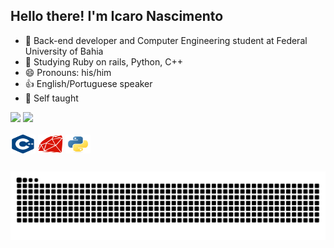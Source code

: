 ## Hello there! I'm Icaro Nascimento

- 🔭 Back-end developer and Computer Engineering student at Federal University of Bahia
- 🌱 Studying Ruby on rails, Python, C++
- 😄 Pronouns: his/him
- 👍 English/Portuguese speaker
- 📖 Self taught

<div>
  <img height="180em" src="https://github-readme-stats.vercel.app/api?username=icarome&show_icons=true&theme=dark&include_all_commits=true&count_private=true"/>
  <img height="180em" src="https://github-readme-stats.vercel.app/api/top-langs/?username=icarome&layout=compact&langs_count=16&theme=dark"/>
</div>
  
  <div style="display: inline_block"><br>
  <img align="center" alt="cpp" height="30" width="40" src="https://raw.githubusercontent.com/devicons/devicon/master/icons/cplusplus/cplusplus-plain.svg">
  <img align="center" alt="ruby" height="30" width="40" src="https://raw.githubusercontent.com/devicons/devicon/master/icons/ruby/ruby-plain.svg">
  <img align="center" alt="python" height="30" width="40" src="https://raw.githubusercontent.com/devicons/devicon/master/icons/python/python-original.svg">
</div>
  
  ##
  
<!-- <div>
  <a href = "mailto:icaronascimento@icloud.com"><img src="https://img.shields.io/badge/Microsoft_Outlook-0078D4?style=for-the-badge&logo=microsoft-outlook&logoColor=white" target="_blank"></a>
  <a href="https://www.linkedin.com/in/icaro-eonascimento" target="_blank"><img src="https://img.shields.io/badge/-LinkedIn-%230077B5?style=for-the-badge&logo=linkedin&logoColor=white" target="_blank"></a>   
</div>
 -->
![Snake animation](https://github.com/icarome/icarome/blob/output/github-contribution-grid-snake.svg)
